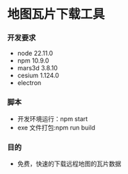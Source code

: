 # 地图瓦片下载工具

### 开发要求

- node 22.11.0
- npm 10.9.0
- mars3d 3.8.10
- cesium 1.124.0
- electron

### 脚本

- 开发环境运行：npm start
- exe 文件打包:npm run build

### 目的

- 免费，快速的下载远程地图的瓦片数据
